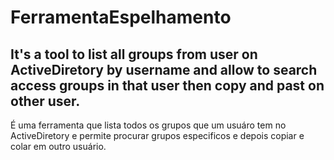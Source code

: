 # FerramentaEspelhamento
It's a tool to list all groups from user on ActiveDiretory by username and allow to search access groups in that user then copy and past on other user.
----------------------------------------------------------------------------------------------------------------------------------------------------------------
É uma ferramenta que lista todos os grupos que um usuáro tem no ActiveDiretory e permite procurar grupos especificos e depois copiar e colar em outro usuário. 

